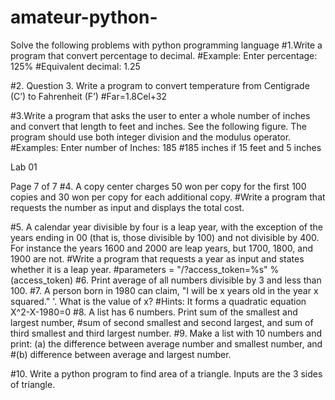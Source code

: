 # amateur-python-
Solve the following problems with python programming language
#1.Write a program that convert percentage to decimal.
#Example: Enter percentage: 125%
#Equivalent decimal: 1.25

#2. Question 3. Write a program to convert temperature from Centigrade (C’) to Fahrenheit (F’)
#Far=1.8Cel+32

#3.Write a program that asks the user to enter a whole number of inches and convert that length
to feet and inches. See the following figure. The program should use both integer division and
the modulus operator.
#Examples: Enter number of Inches: 185
#185 inches if 15 feet and 5 inches

Lab 01

Page 7 of 7
#4. A copy center charges 50 won per copy for the first 100 copies and 30 won per copy for each
additional copy.
#Write a program that requests the number as input and displays the total cost.

#5. A calendar year divisible by four is a leap year, with the exception of the years ending in 00
(that is, those divisible by 100) and not divisible by 400. For instance the years 1600 and 2000
are leap years, but 1700, 1800, and 1900 are not.
#Write a program that requests a year as input and states whether it is a leap year.
#parameters = &quot;/?access_token=%s&quot; % (access_token)
#6. Print average of all numbers divisible by 3 and less than 100.
#7. A person born in 1980 can claim, &quot;I will be x years old in the year x squared.&quot; &#39;. What is the
value of x?
#Hints: It forms a quadratic equation X^2-X-1980=0
#8. A list has 6 numbers. Print sum of the smallest and largest number,
#sum of second smallest and second largest, and sum of third smallest and third largest number.
#9. Make a list with 10 numbers and print: (a) the difference between average number and
smallest number, and
#(b) difference between average and largest number.

#10. Write a python program to find area of a triangle. Inputs are the 3 sides of triangle.

